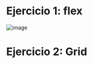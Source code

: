 # Ejercicio 1: flex

![image](https://github.com/profeMelola/LM-08-2023-24/assets/91023374/8c774dbb-8c83-43e7-a588-0fbb1fbcecc6)

# Ejercicio 2: Grid

